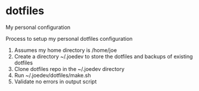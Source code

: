 dotfiles
========

My personal configuration

Process to setup my personal dotfiles configuration

1. Assumes my home directory is /home/joe
1. Create a directory ~/.joedev to store the dotfiles and backups of existing dotfiles
1. Clone dotfiles repo in the ~/.joedev directory
1. Run ~/.joedev/dotfiles/make.sh
1. Validate no errors in output script

